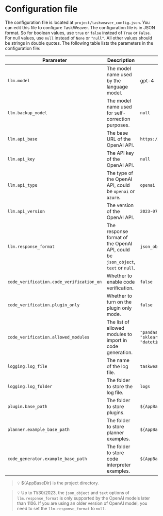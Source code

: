 
# Configuration file
The configuration file is located at `project/taskweaver_config.json`. 
You can edit this file to configure TaskWeaver.
The configuration file is in JSON format. So for boolean values, use `true` or `false` instead of `True` or `False`. 
For null values, use `null` instead of `None` or `"null"`. All other values should be strings in double quotes.
The following table lists the parameters in the configuration file:




| Parameter                                | Description                                                                      | Default Value                                                                          |
|------------------------------------------|----------------------------------------------------------------------------------|----------------------------------------------------------------------------------------|
| `llm.model`                                | The model name used by the language model.                                       | gpt-4                                                                                  |
| `llm.backup_model`                       | The model name used for self-correction purposes.                                | `null`                                                                                 |
| `llm.api_base`                           | The base URL of the OpenAI API.                                                  | `https://api.openai.com/v1`                                                               |
| `llm.api_key`                            | The API key of the OpenAI API.                                                   | `null`                                                                                 |
| `llm.api_type`                           | The type of the OpenAI API, could be `openai` or `azure`.                        | `openai`                                                                               |
| `llm.api_version`                        | The version of the OpenAI API.                                                   | `2023-07-01-preview`                                                                   |
| `llm.response_format`                    | The response format of the OpenAI API, could be `json_object`, `text` or `null`. | `json_object`                                                                          |
| `code_verification.code_verification_on` | Whether to enable code verification.                                             | `false`                                                                                |
| `code_verification.plugin_only`          | Whether to turn on the plugin only mode.                                         | `false`                                                                                |
 | `code_verification.allowed_modules`      | The list of allowed modules to import in code generation.                        | `"pandas", "matplotlib", "numpy", "sklearn", "scipy", "seaborn", "datetime", "typing"` |
| `logging.log_file`                       | The name of the log file.                                                        | `taskweaver.log`                                                                  |
| `logging.log_folder`                     | The folder to store the log file.                                                | `logs`                                                                                 |
| `plugin.base_path`                       | The folder to store plugins.                                                     | `${AppBaseDir}/plugins`                                                                              |
| `planner.example_base_path`             | The folder to store planner examples.                                            | `${AppBaseDir}/planner_examples`                                                                    |
| `code_generator.example_base_path`       | The folder to store code interpreter examples.                                   | `${AppBaseDir}/codeinterpreter_examples`                                                            |


> 💡 ${AppBaseDir} is the project directory.

> 💡 Up to 11/30/2023, the `json_object` and `text` options of `llm.response_format` is only supported by the OpenAI models later than 1106. If you are using an older version of OpenAI model, you need to set the `llm.response_format` to `null`.
